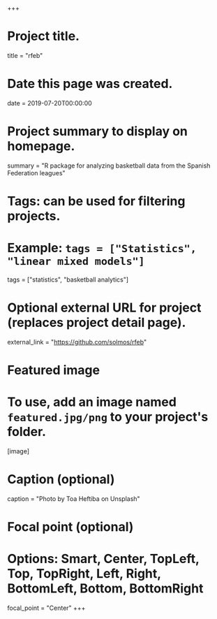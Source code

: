 +++
# Project title.
title = "rfeb"

# Date this page was created.
date = 2019-07-20T00:00:00

# Project summary to display on homepage.
summary = "R package for analyzing basketball data from the Spanish Federation leagues"

# Tags: can be used for filtering projects.
# Example: `tags = ["Statistics", "linear mixed models"]`
tags = ["statistics", "basketball analytics"]

# Optional external URL for project (replaces project detail page).
external_link = "https://github.com/solmos/rfeb"

# Featured image
# To use, add an image named `featured.jpg/png` to your project's folder. 

[image]
  # Caption (optional)
  caption = "Photo by Toa Heftiba on Unsplash"

  # Focal point (optional)
  # Options: Smart, Center, TopLeft, Top, TopRight, Left, Right, BottomLeft, Bottom, BottomRight
  focal_point = "Center"
+++

